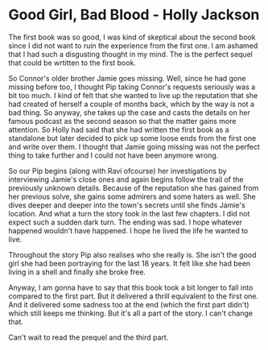 # Good Girl, Bad Blood - Holly Jackson

The first book was so good, I was kind of skeptical about the second book since I did not want to ruin the experience from the first one.
I am ashamed that I had such a disgusting thought in my mind.
The is the perfect sequel that could be wrtitten to the first book.

So Connor's older brother Jamie goes missing. Well, since he had gone missing before too, I thought Pip taking Connor's requests seriously
was a bit too much. I kind of felt that she wanted to live up the reputation that she had created of herself a couple of months back, which by the way is not a bad thing.
So anyway, she takes up the case and casts the details on her famous podcast as the second season so that the matter gains more attention.
So Holly had said that she had written the first book as a standalone but later decided to pick up some loose ends from the first one and write over them.
I thought that Jamie going missing was not the perfect thing to take further and I could not have been anymore wrong.

So our Pip begins (along with Ravi ofcourse) her investigations by interviewing Jamie's close ones and again begins follow the trail of the previously unknown details.
Because of the reputation she has gained from her previous solve, she gains some admirers and some haters as well.
She dives deeper and deeper into the town's secrets until she finds Jamie's location.
And what a turn the story took in the last few chapters. I did not expect such a sudden dark turn.
The ending was sad. I hope whatever happened wouldn't have happened. I hope he lived the life he wanted to live.

Throughout the story Pip also realises who she really is. She isn't the good girl she had been portraying for the last 18 years.
It felt like she had been living in a shell and finally she broke free.

Anyway, I am gonna have to say that this book took a bit longer to fall into compared to the first part.
But it delivered a thrill equivalent to the first one. And it delivered some sadness too at the end (which the first part didn't) which still keeps me thinking.
But it's all a part of the story. I can't change that.

Can't wait to read the prequel and the third part.
